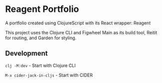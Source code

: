 # Reagent Portfolio

A portfolio created using ClojureScript with its React wrapper: Reagent

This project uses the Clojure CLI and Figwheel Main as its build tool, Reitit for routing, and Garden for styling.

## Development
`clj -M:dev` - Start with Clojure CLI

`M-x cider-jack-in-cljs` - Start with CIDER
